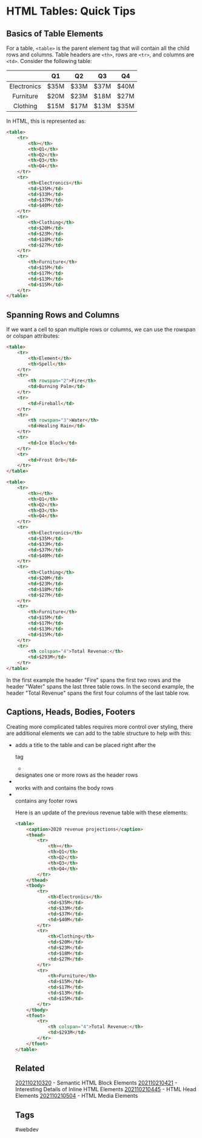 # HTML Tables: Quick Tips


## Basics of Table Elements
For a table, ```<table>``` is the parent element tag that will contain all the 
child rows and columns. Table headers are ```<th>```, rows are ```<tr>```, and
columns are ```<td>```. Consider the following table:

|               |   Q1      |   Q2      |   Q3      |   Q4
|   :-:         |   -       |   -       |   -       |   -
|   Electronics |   $35M    |   $33M    |   $37M    |   $40M
|   Furniture   |   $20M    |   $23M    |   $18M    |   $27M
|   Clothing    |   $15M    |   $17M    |   $13M    |   $35M

In HTML, this is represented as:
```html
<table>
    <tr>
        <th></th>
        <th>Q1</th>
        <th>Q2</th>
        <th>Q3</th>
        <th>Q4</th>
    </tr>
    <tr>
        <th>Electronics</th>
        <td>$35M</td>
        <td>$33M</td>
        <td>$37M</td>
        <td>$40M</td>
    </tr>
    <tr>
        <th>Clothing</th>
        <td>$20M</td>
        <td>$23M</td>
        <td>$18M</td>
        <td>$27M</td>
    </tr>
    <tr>
        <th>Furniture</th>
        <td>$15M</td>
        <td>$17M</td>
        <td>$13M</td>
        <td>$15M</td>
    </tr>
</table>
```

## Spanning Rows and Columns
If we want a cell to span multiple rows or columns, we  can use the rowspan or
colspan attributes:
```html
<table>
    <tr>
        <th>Element</th>
        <th>Spell</th>
    </tr>
    <tr>
        <th rowspan="2">Fire</th>
        <td>Burning Palm</td>
    </tr>
    <tr>
        <td>Fireball</td>
    </tr>
    <tr>
        <th rowspan="3">Water</th>
        <td>Healing Rain</td>
    </tr>
    <tr>
        <td>Ice Block</td>
    </tr>
    <tr>
        <td>Frost Orb</td>
    </tr>
</table>
```
```html
<table>
    <tr>
        <th></th>
        <th>Q1</th>
        <th>Q2</th>
        <th>Q3</th>
        <th>Q4</th>
    </tr>
    <tr>
        <th>Electronics</th>
        <td>$35M</td>
        <td>$33M</td>
        <td>$37M</td>
        <td>$40M</td>
    </tr>
    <tr>
        <th>Clothing</th>
        <td>$20M</td>
        <td>$23M</td>
        <td>$18M</td>
        <td>$27M</td>
    </tr>
    <tr>
        <th>Furniture</th>
        <td>$15M</td>
        <td>$17M</td>
        <td>$13M</td>
        <td>$15M</td>
    </tr>
    <tr>
        <th colspan="4">Total Revenue:</th>
        <td>$293M</td>
    </tr>
</table>
```
In the first example the header "Fire" spans the first two rows and the header
"Water" spans the last three table rows. In the second example, the header
"Total Revenue" spans the first four columns of the last table row.


## Captions, Heads, Bodies, Footers
Creating more complicated tables requires more control over styling, there are
additional elements we can add to the table structure to help with this:
* <caption> adds a title to the table and can be placed right after the <table>
tag
* <thead> designates one or more rows as the header rows
* <tbody> works with <thead> and contains the body rows
* <tfoot> contains any footer rows

Here is an update of the previous revenue table with these elements:
```html
<table>
    <caption>2020 revenue projections</caption>
    <thead>
        <tr>
            <th></th>
            <th>Q1</th>
            <th>Q2</th>
            <th>Q3</th>
            <th>Q4</th>
        </tr>
    </thead>
    <tbody>
        <tr>
            <th>Electronics</th>
            <td>$35M</td>
            <td>$33M</td>
            <td>$37M</td>
            <td>$40M</td>
        </tr>
        <tr>
            <th>Clothing</th>
            <td>$20M</td>
            <td>$23M</td>
            <td>$18M</td>
            <td>$27M</td>
        </tr>
        <tr>
            <th>Furniture</th>
            <td>$15M</td>
            <td>$17M</td>
            <td>$13M</td>
            <td>$15M</td>
        </tr>
    </tbody>
    <tfoot>
        <tr>
            <th colspan="4">Total Revenue:</th>
            <td>$293M</td>
        </tr>
    </tfoot>
</table>
```


## Related
[202110210320](../202110210320) - Semantic HTML Block Elements
[202110210421](../202110210421) - Interesting Details of Inline HTML Elements
[202110210445](../202110210445) - HTML Head Elements
[202110210504](../202110210504) - HTML Media Elements

## Tags
#webdev
